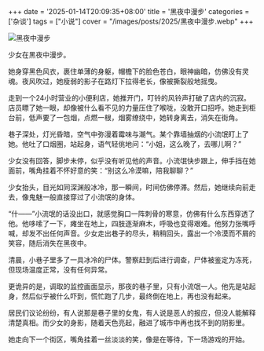 +++
date = '2025-01-14T20:09:35+08:00'
title = '黑夜中漫步'
categories = ['杂谈']
tags = ["小说"]
cover = "/images/posts/2025/黑夜中漫步.webp"
+++

![黑夜中漫步](/images/posts/黑夜中漫步.webp)

少女在黑夜中漫步。  

她身穿黑色风衣，裹住单薄的身躯，帽檐下的脸色苍白，眼神幽暗，仿佛没有灵魂。夜风吹过，她瘦弱的影子在路灯下拉得老长，像被撕裂般地摇曳。  

走到一个24小时营业的小便利店，她推开门，叮铃的风铃声打破了店内的沉寂。店员瞟了她一眼，却像被什么看不见的力量压住了喉咙，没敢开口招呼。她走到柜台前，低声要了一包烟，点燃一根，烟雾缭绕中，她转身离去，消失在街角。  

巷子深处，灯光昏暗，空气中弥漫着霉味与潮气。某个靠墙抽烟的小流氓盯上了她。他吐了口烟圈，站起身，语气轻佻地问：“小姐，这么晚了，去哪儿啊？”  

少女没有回答，脚步未停，似乎没有听见他的声音。小流氓快步跟上，伸手挡在她面前，嘴角挂着不怀好意的笑：“别这么冷漠嘛，陪我聊聊？”  

少女抬头，目光如同深渊般冰冷，那一瞬间，时间仿佛停滞。然后，她继续向前走去，像鬼魅一般直接穿过了小流氓的身体。  

“什——”小流氓的话没出口，就感觉胸口一阵刺骨的寒意，仿佛有什么东西穿透了他。他哆嗦了一下，瘫坐在地上，四肢逐渐麻木，呼吸也变得艰难。他努力张嘴呼喊，却发不出任何声音。少女走出巷子的尽头，稍稍回头，露出一个冷漠而不屑的笑容，随后消失在黑夜中。  

清晨，小巷子里多了一具冰冷的尸体。警察赶到后进行调查，尸体被鉴定为冻死，但现场温度正常，没有任何异常。  

更诡异的是，调取的监控画面显示，那夜的巷子里，只有小流氓一人。他先是站起身，然后似乎被什么吓到，慌忙跑了几步，最终倒在地上，再也没有起来。  

居民们议论纷纷，有人说那是巷子里的女鬼，有人说是恶人的报应，但没人能解释清楚真相。而少女的身影，随着天色亮起，融进了城市中再也找不到的阴影里。  

她走向下一个街区，嘴角挂着一丝淡淡的笑，像是在等待，下一场游戏的开始。

